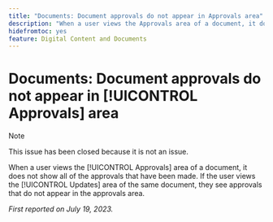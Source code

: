 ```yaml
---
title: "Documents: Document approvals do not appear in Approvals area"
description: "When a user views the Approvals area of a document, it does not show all of the approvals that have been made. If the user views the Updates area of the same document, they see approvals that do not appear in the approvals area."
hidefromtoc: yes
feature: Digital Content and Documents
---
```


# Documents: Document approvals do not appear in [!UICONTROL Approvals] area

<!--On WF and WFP TOCs-->

>[!NOTE]
>
>This issue has been closed because it is not an issue.

When a user views the [!UICONTROL Approvals] area of a document, it does not show all of the approvals that have been made. If the user views the [!UICONTROL Updates] area of the same document, they see approvals that do not appear in the approvals area.

_First reported on July 19, 2023._
